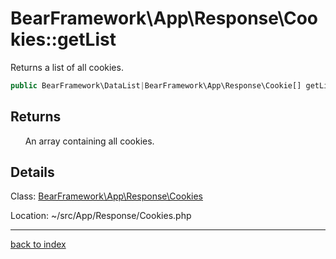 # BearFramework\App\Response\Cookies::getList

Returns a list of all cookies.

```php
public BearFramework\DataList|BearFramework\App\Response\Cookie[] getList ( void )
```

## Returns

&nbsp;&nbsp;&nbsp;&nbsp;&nbsp;&nbsp;An array containing all cookies.

## Details

Class: [BearFramework\App\Response\Cookies](bearframework.app.response.cookies.class.md)

Location: ~/src/App/Response/Cookies.php

---

[back to index](index.md)

